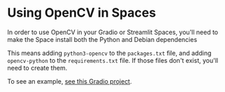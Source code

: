 # Using OpenCV in Spaces

In order to use OpenCV in your Gradio or Streamlit Spaces, you'll need to make the Space install both the Python and Debian dependencies

This means adding `python3-opencv` to the `packages.txt` file, and adding `opencv-python` to the `requirements.txt` file. If those files don't exist, you'll need to create them. 

To see an example, [see this Gradio project](https://huggingface.co/spaces/templates/gradio_opencv/tree/main).

